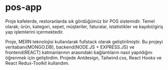 # pos-app

Proje kafelerde, restoranlarda sık gördüğümüz bir POS sistemidir. 
Temel olarak; ürün, kategori, sepet, müşteriler, faturalar, istatistikler ve kaydol/giriş yap işlemlerini içermektedir.

Proje, MERN teknolojisi kullanılarak fullstack olarak geliştirilmiştir.
Bu projeyi veritabanı(MONGO.DB), backend(NODE.JS + EXPRESS.JS) ve frontend(REACT) katmanlarının arasındaki bağlantıların nasıl yapıldığını öğrenmek için geliştirdim.
Projede Antdesign, Tailwind.css, React Hooks ve React Redux-Toolkit kullandım.
